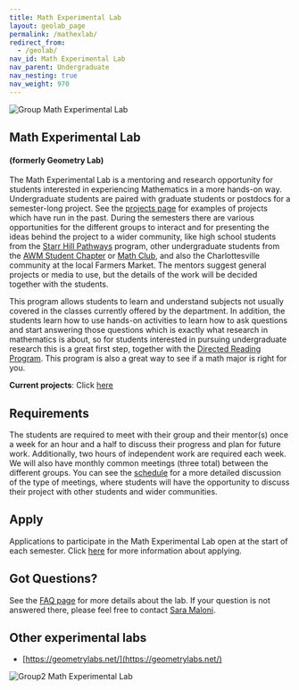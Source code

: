 ```yaml
---
title: Math Experimental Lab
layout: geolab_page
permalink: /mathexlab/
redirect_from:
  - /geolab/
nav_id: Math Experimental Lab
nav_parent: Undergraduate
nav_nesting: true
nav_weight: 970
---
```


<img src="{{site.url}}/mathexlab/images/Group3.jpeg" class="centerImage" style="cermax-width:100%;max-height:300px;height:auto;width:auto" class="mb-3" alt="Group Math Experimental Lab">


<h2 class="mb-3">Math Experimental Lab</h2>

<h4 class="mb-3">(formerly Geometry Lab)</h4>

The Math Experimental Lab is a mentoring and research opportunity for students interested in experiencing Mathematics in a more hands-on way. Undergraduate students are paired with graduate students or postdocs for a semester-long project. See the <a href="{{site.url}}/mathexlab/projects/">projects page</a> for examples of projects which have run in the past. During the semesters there are various opportunities for the different groups to interact and for presenting the ideas behind the project to a wider community, like high school students from the <a href="https://www.virginiaequitycenter.org/starr-hill-pathways">Starr Hill Pathways</a> program, other undergraduate students from the <a href="{{site.url}}/awm/">AWM Student Chapter</a> or <a href="{{site.url}}/undergraduate/mathclub_redirect/">Math Club</a>, and also the Charlottesville community at the local Farmers Market. The mentors suggest general projects or media to use, but the details of the work will be decided together with the students.

This program allows students to learn and understand subjects not usually covered in the classes currently offered by the department. In addition, the students learn how to use hands-on activities to learn how to ask questions and start answering those questions which is exactly what research in mathematics is about, so for students interested in pursuing undergraduate research this is a great first step, together with the <a href="{{site.url}}/drp/">Directed Reading Program</a>. This program is also a great way to see if a math major is right for you.

**Current projects**: Click <a href="{{site.url}}/mathexlab/current_projects/">here</a>

<h2 class="mb-3">Requirements</h2>

The students are required to meet with their group and their mentor(s) once a week for an hour and a half to discuss their progress and plan for future work. Additionally, two hours of independent work are required each week. We will also have monthly common meetings (three total) between the different groups. You can see the <a href="{{site.url}}/mathexlab/schedule/">schedule</a> for a more detailed discussion of the type of meetings, where students will have the opportunity to discuss their project with other students and wider communities.

<h2 class="mb-3">Apply</h2>

Applications to participate in the Math Experimental Lab open at the start of each semester. Click <a href="{{site.url}}/mathexlab/application/">here</a> for more information about applying.

<h2 class="mb-3">Got Questions?</h2>

See the <a href="{{site.url}}/mathexlab/faq/">FAQ page</a> for more details about the lab. If your question is not answered there, please feel free to contact [Sara Maloni](https://math.virginia.edu/people/sm4cw/).

<h2 class="mb-3">Other experimental labs</h2>

*   [https://geometrylabs.net/](https://geometrylabs.net/)

<img src="{{site.url}}/mathexlab/images/Group2.JPG" class="centerImage" style="cermax-width:100%;max-height:300px;height:auto;width:auto" class="mb-3" alt="Group2 Math Experimental Lab">
